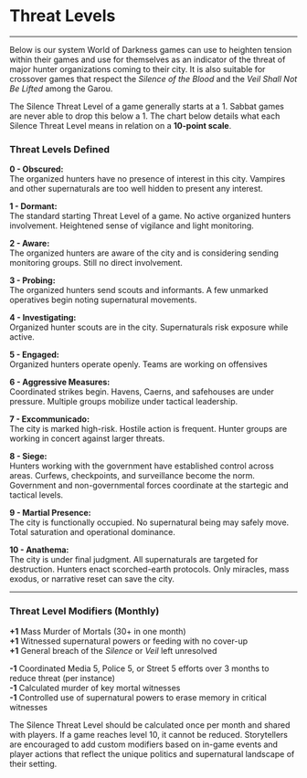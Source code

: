 # Threat Levels

---

Below is our system World of Darkness games can use to heighten tension within their games and use for themselves as an indicator of the threat of major hunter organizations coming to their city. It is also suitable for crossover games that respect the *Silence of the Blood* and the *Veil Shall Not Be Lifted* among the Garou.

The Silence Threat Level of a game generally starts at a 1. Sabbat games are never able to drop this below a 1. The chart below details what each Silence Threat Level means in relation on a **10-point scale**.

### Threat Levels Defined

**0 - Obscured:**  
The organized hunters have no presence of interest in this city. Vampires and other supernaturals are too well hidden to present any interest.

**1 - Dormant:**  
The standard starting Threat Level of a game. No active organized hunters involvement. Heightened sense of vigilance and light monitoring.

**2 - Aware:**  
The organized hunters are aware of the city and is considering sending monitoring groups. Still no direct involvement.

**3 - Probing:**  
The organized hunters send scouts and informants. A few unmarked operatives begin noting supernatural movements.

**4 - Investigating:**  
Organized hunter scouts are in the city. Supernaturals risk exposure while active.

**5 - Engaged:**  
Organized hunters operate openly. Teams are working on offensives

**6 - Aggressive Measures:**  
Coordinated strikes begin. Havens, Caerns, and safehouses are under pressure. Multiple groups mobilize under tactical leadership.

**7 - Excommunicado:**  
The city is marked high-risk. Hostile action is frequent. Hunter groups are working in concert against larger threats.

**8 - Siege:**  
Hunters working with the government have established control across areas. Curfews, checkpoints, and surveillance become the norm. Government and non-governmental forces coordinate at the startegic and tactical levels.

**9 - Martial Presence:**  
The city is functionally occupied. No supernatural being may safely move. Total saturation and operational dominance.

**10 - Anathema:**  
The city is under final judgment. All supernaturals are targeted for destruction. Hunters enact scorched-earth protocols. Only miracles, mass exodus, or narrative reset can save the city.

---

### Threat Level Modifiers (Monthly)

**+1** Mass Murder of Mortals (30+ in one month)  
**+1** Witnessed supernatural powers or feeding with no cover-up  
**+1** General breach of the *Silence* or *Veil* left unresolved  

**-1** Coordinated Media 5, Police 5, or Street 5 efforts over 3 months to reduce threat (per instance)  
**-1** Calculated murder of key mortal witnesses  
**-1** Controlled use of supernatural powers to erase memory in critical witnesses  

The Silence Threat Level should be calculated once per month and shared with players. If a game reaches level 10, it cannot be reduced. Storytellers are encouraged to add custom modifiers based on in-game events and player actions that reflect the unique politics and supernatural landscape of their setting.
